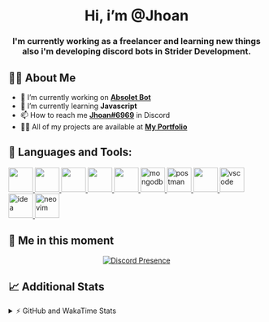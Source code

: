 <h1 align="center">Hi, i’m @Jhoan</h1>
<h3 align="center">I'm currently working as a freelancer and learning new things also i'm developing discord bots in Strider Development.</h3>

## 🙋‍♂️ About Me

- 🔭 I’m currently working on **[Absolet Bot](https://strider.cloud)**
- 🌱 I’m currently learning **Javascript**
- 📫 How to reach me **[Jhoan#6969](https://jhoan.monster/)** in Discord
- 👨‍💻 All of my projects are available at **[My Portfolio](https://jhoan.monster)**

## 🚀 Languages and Tools:
<p align="left"> 
    <a href="https://developer.mozilla.org/en-US/docs/Web/JavaScript" target="_blank"> <img src="https://img.icons8.com/color/48/000000/javascript.png" width="48" height="48"/> </a> 
    <a href="https://www.w3.org/html/" target="_blank"> <img src="https://img.icons8.com/color/48/000000/html-5.png" width="48" height="48"/> </a> 
    <a href="https://www.w3schools.com/css/" target="_blank"> <img src="https://img.icons8.com/color/48/000000/css3.png" width="48" height="48"/> </a> 
    <a href="https://getbootstrap.com" target="_blank"> <img src="https://img.icons8.com/color/48/000000/bootstrap.png" width="48" height="48"/> </a> 
    <a href="https://nodejs.org" target="_blank"> <img src="https://i.imgur.com/XX8lvL7.png" width="48" height="48"/> </a> 
    <a href="https://www.mongodb.com/" target="_blank"> <img src="https://i.imgur.com/nRtS3AN.png" alt="mongodb" width="48" height="48"/> </a> 
    <a href="https://postman.com" target="_blank"> <img src="https://www.vectorlogo.zone/logos/getpostman/getpostman-icon.svg" alt="postman" width="48" height="48"/> </a>   
    <a href="https://git-scm.com/" target="_blank"> <img src="https://img.icons8.com/color/48/000000/git.png" width="48" height="48"/> </a> 
    <a href="https://code.visualstudio.com" target="_blank" > <img src="https://upload.wikimedia.org/wikipedia/commons/thumb/9/9a/Visual_Studio_Code_1.35_icon.svg/2048px-Visual_Studio_Code_1.35_icon.svg.png" alt="vscode" width="48" height="48"> </a>
    <a href="https://www.jetbrains.com/es-es/idea/" target="_blank" > <img src="https://resources.jetbrains.com/storage/products/intellij-idea/img/meta/intellij-idea_logo_300x300.png" alt="idea" width="48" height="48"> </a>
    <a href="https://neovim.io" target="_blank"> <img src="https://icons.iconarchive.com/icons/papirus-team/papirus-apps/512/nvim-icon.png" alt="neovim" width="48" height="48"/> </a>
</p>
  
## 👤 Me in this moment
<p align="center">
    <a href="https://discord.com/users/852617426591154177" target="_blank" rel="nofollow">
        <img src="https://lanyard-profile-readme.vercel.app/api/852617426591154177?idleMessage=Probably%20coding%20Absolet..." alt="Discord Presence" align="center">
    </a>
</p>

## 📈 Additional Stats
<details>
    <summary>⚡ GitHub and WakaTime Stats</summary>
    <br/>

<!--START_SECTION:waka-->
![Code Time](http://img.shields.io/badge/Code%20Time-208%20hrs%2039%20mins-blue)

**🐱 My GitHub Data** 

> 🏆 579 Contributions in the Year 2022
 > 
> 📦 45.9 kB Used in GitHub's Storage 
 > 
> 💼 Opted to Hire
 > 
> 📜 4 Public Repositories 
 > 
> 🔑 19 Private Repositories  
 > 
**I'm an Early 🐤** 

```text
🌞 Morning    54 commits     ██░░░░░░░░░░░░░░░░░░░░░░░   9.75% 
🌆 Daytime    232 commits    ██████████░░░░░░░░░░░░░░░   41.88% 
🌃 Evening    234 commits    ██████████░░░░░░░░░░░░░░░   42.24% 
🌙 Night      34 commits     █░░░░░░░░░░░░░░░░░░░░░░░░   6.14%

```
📅 **I'm Most Productive on Saturday** 

```text
Monday       73 commits     ███░░░░░░░░░░░░░░░░░░░░░░   13.18% 
Tuesday      88 commits     ████░░░░░░░░░░░░░░░░░░░░░   15.88% 
Wednesday    98 commits     ████░░░░░░░░░░░░░░░░░░░░░   17.69% 
Thursday     44 commits     ██░░░░░░░░░░░░░░░░░░░░░░░   7.94% 
Friday       65 commits     ███░░░░░░░░░░░░░░░░░░░░░░   11.73% 
Saturday     115 commits    █████░░░░░░░░░░░░░░░░░░░░   20.76% 
Sunday       71 commits     ███░░░░░░░░░░░░░░░░░░░░░░   12.82%

```


📊 **This Week I Spent My Time On** 

```text
⌚︎ Time Zone: America/Bogota

💬 Programming Languages: 
JavaScript               13 hrs 40 mins      ███████████████░░░░░░░░░░   62.96% 
Markdown                 4 hrs 46 mins       █████░░░░░░░░░░░░░░░░░░░░   21.97% 
JSON                     1 hr 22 mins        █░░░░░░░░░░░░░░░░░░░░░░░░   6.33% 
YAML                     34 mins             ░░░░░░░░░░░░░░░░░░░░░░░░░   2.62% 
EJS                      32 mins             ░░░░░░░░░░░░░░░░░░░░░░░░░   2.52%

🔥 Editors: 
VS Code                  21 hrs 42 mins      █████████████████████████   100.0%

🐱‍💻 Projects: 
absolet-guide            9 hrs 4 mins        ██████████░░░░░░░░░░░░░░░   41.83% 
Strider-System           5 hrs 43 mins       ██████░░░░░░░░░░░░░░░░░░░   26.35% 
sms-script               1 hr 54 mins        ██░░░░░░░░░░░░░░░░░░░░░░░   8.77% 
ticket-sub-menus         1 hr 25 mins        █░░░░░░░░░░░░░░░░░░░░░░░░   6.54% 
Fium-Bot                 1 hr 22 mins        █░░░░░░░░░░░░░░░░░░░░░░░░   6.36%

💻 Operating System: 
Linux                    21 hrs 42 mins      █████████████████████████   100.0%

```

**I Mostly Code in JavaScript** 

```text
JavaScript               14 repos            █████████████████░░░░░░░░   70.0% 
Java                     2 repos             ██░░░░░░░░░░░░░░░░░░░░░░░   10.0% 
SCSS                     1 repo              █░░░░░░░░░░░░░░░░░░░░░░░░   5.0% 
TypeScript               1 repo              █░░░░░░░░░░░░░░░░░░░░░░░░   5.0% 
Shell                    1 repo              █░░░░░░░░░░░░░░░░░░░░░░░░   5.0%

```



 Last Updated on 17/06/2022 14:12:31 UTC
<!--END_SECTION:waka-->
</details>
